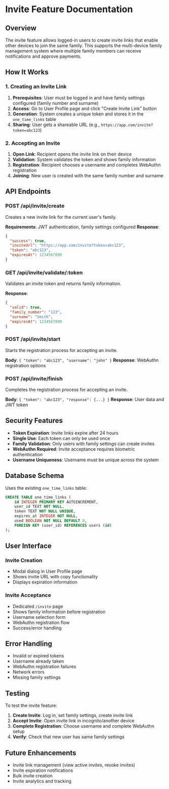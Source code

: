# Invite Feature Documentation

## Overview

The invite feature allows logged-in users to create invite links that enable other devices to join the same family. This supports the multi-device family management system where multiple family members can receive notifications and approve payments.

## How It Works

### 1. Creating an Invite Link

1. **Prerequisites**: User must be logged in and have family settings configured (family number and surname)
2. **Access**: Go to User Profile page and click "Create Invite Link" button
3. **Generation**: System creates a unique token and stores it in the `one_time_links` table
4. **Sharing**: User gets a shareable URL (e.g., `https://app.com/invite?token=abc123`)

### 2. Accepting an Invite

1. **Open Link**: Recipient opens the invite link on their device
2. **Validation**: System validates the token and shows family information
3. **Registration**: Recipient chooses a username and completes WebAuthn registration
4. **Joining**: New user is created with the same family number and surname

## API Endpoints

### POST /api/invite/create
Creates a new invite link for the current user's family.

**Requirements**: JWT authentication, family settings configured
**Response**: 
```json
{
  "success": true,
  "inviteUrl": "https://app.com/invite?token=abc123",
  "token": "abc123",
  "expiresAt": 1234567890
}
```

### GET /api/invite/validate/:token
Validates an invite token and returns family information.

**Response**:
```json
{
  "valid": true,
  "family_number": "123",
  "surname": "Smith",
  "expiresAt": 1234567890
}
```

### POST /api/invite/start
Starts the registration process for accepting an invite.

**Body**: `{ "token": "abc123", "username": "john" }`
**Response**: WebAuthn registration options

### POST /api/invite/finish
Completes the registration process for accepting an invite.

**Body**: `{ "token": "abc123", "response": {...} }`
**Response**: User data and JWT token

## Security Features

- **Token Expiration**: Invite links expire after 24 hours
- **Single Use**: Each token can only be used once
- **Family Validation**: Only users with family settings can create invites
- **WebAuthn Required**: Invite acceptance requires biometric authentication
- **Username Uniqueness**: Username must be unique across the system

## Database Schema

Uses the existing `one_time_links` table:
```sql
CREATE TABLE one_time_links (
    id INTEGER PRIMARY KEY AUTOINCREMENT,
    user_id TEXT NOT NULL,
    token TEXT NOT NULL UNIQUE,
    expires_at INTEGER NOT NULL,
    used BOOLEAN NOT NULL DEFAULT 0,
    FOREIGN KEY (user_id) REFERENCES users (id)
);
```

## User Interface

### Invite Creation
- Modal dialog in User Profile page
- Shows invite URL with copy functionality
- Displays expiration information

### Invite Acceptance
- Dedicated `/invite` page
- Shows family information before registration
- Username selection form
- WebAuthn registration flow
- Success/error handling

## Error Handling

- Invalid or expired tokens
- Username already taken
- WebAuthn registration failures
- Network errors
- Missing family settings

## Testing

To test the invite feature:

1. **Create Invite**: Log in, set family settings, create invite link
2. **Accept Invite**: Open invite link in incognito/another device
3. **Complete Registration**: Choose username and complete WebAuthn setup
4. **Verify**: Check that new user has same family settings

## Future Enhancements

- Invite link management (view active invites, revoke invites)
- Invite expiration notifications
- Bulk invite creation
- Invite analytics and tracking

